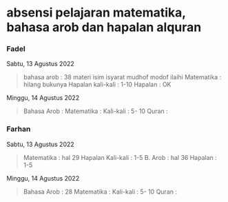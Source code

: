 # absensi pelajaran matematika, bahasa arob dan hapalan alquran 

### Fadel
Sabtu, 13 Agustus 2022
> bahasa arob : 38 materi isim isyarat mudhof modof ilaihi
> Matematika : hilang bukunya
> Hapalan kali-kali : 1-10
> Hapalan : OK

Minggu, 14 Agustus 2022
> Bahasa Arob : 
> Matematika : 
> Kali-kali : 5- 10
> Quran : 

### Farhan
Sabtu, 13 Agustus 2022
> Matematika : hal 29
> Hapalan Kali-kali : 1-5
> B. Arob : hal 36
> Hapalan : 1-5

Minggu, 14 Agustus 2022
> Bahasa Arob : 28
> Matematika : 
> Kali-kali : 5- 10
> Quran : 
